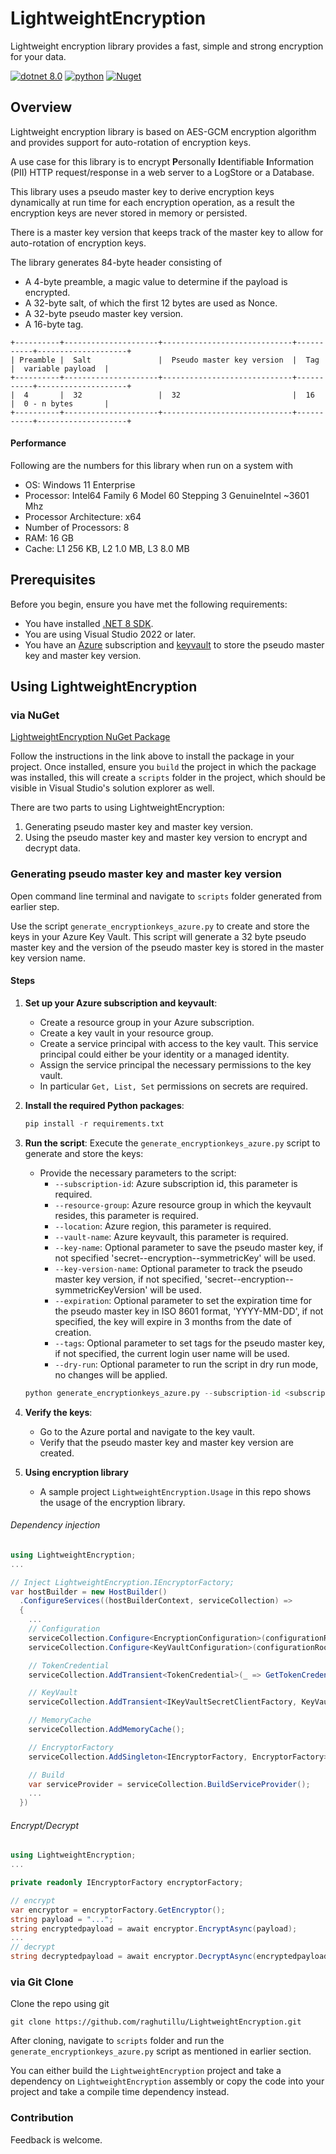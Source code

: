 # LightweightEncryption

Lightweight encryption library provides a fast, simple and strong encryption for your data.

[![dotnet 8.0](https://img.shields.io/badge/dotnet-8.0-green)](https://dotnet.microsoft.com/en-us/download/dotnet/8.0)
[![python](https://img.shields.io/badge/python-3.12-purple)](https://www.python.org/downloads/release/python-3120/)
[![Nuget](https://img.shields.io/nuget/v/LightweightEncryption)](https://www.nuget.org/packages/LightweightEncryption)

## Overview
Lightweight encryption library is based on AES-GCM encryption algorithm and provides support for auto-rotation of encryption keys.

A use case for this library is to encrypt <b>P</b>ersonally <b>I</b>dentifiable <b>I</b>nformation (PII) HTTP request/response in a web server to a LogStore or a Database.

This library uses a pseudo master key to derive encryption keys dynamically at run time for each encryption operation, as a result the encryption keys are never stored in memory or persisted.

There is a master key version that keeps track of the master key to allow for auto-rotation of encryption keys.

The library generates 84-byte header consisting of
* A 4-byte preamble, a magic value to determine if the payload is encrypted.
* A 32-byte salt, of which the first 12 bytes are used as Nonce.
* A 32-byte pseudo master key version.
* A 16-byte tag.

```
+----------+---------------------+-----------------------------+-----------+--------------------+
| Preamble |  Salt               |  Pseudo master key version  |  Tag      |  variable payload  |
+----------+---------------------+-----------------------------+-----------+--------------------+
|  4       |  32                 |  32                         |  16       |  0 - n bytes       |
+----------+---------------------+-----------------------------+-----------+--------------------+
```

#### Performance
Following are the numbers for this library when run on a system with
* OS: Windows 11 Enterprise
* Processor: Intel64 Family 6 Model 60 Stepping 3 GenuineIntel ~3601 Mhz
* Processor Architecture: x64
* Number of Processors: 8
* RAM: 16 GB
* Cache: L1 256 KB, L2 1.0 MB, L3 8.0 MB

## Prerequisites

Before you begin, ensure you have met the following requirements:

- You have installed [.NET 8 SDK](https://dotnet.microsoft.com/download/dotnet/8.0).
- You are using Visual Studio 2022 or later.
- You have an [Azure](https://azure.microsoft.com) subscription and [keyvault](https://azure.microsoft.com/en-us/products/key-vault) to store the pseudo master key and master key version.

## Using LightweightEncryption

### via NuGet

[LightweightEncryption NuGet Package](https://www.nuget.org/packages/LightweightEncryption)

Follow the instructions in the link above to install the package in your project.
Once installed, ensure you `build` the project in which the package was installed, this will create a `scripts` folder in the project, which should be visible in Visual Studio's solution explorer as well.

There are two parts to using LightweightEncryption:

1. Generating pseudo master key and master key version.
2. Using the pseudo master key and master key version to encrypt and decrypt data.

### Generating pseudo master key and master key version

Open command line terminal and navigate to `scripts` folder generated from earlier step.

Use the script `generate_encryptionkeys_azure.py` to create and store the keys in your Azure Key Vault.
This script will generate a 32 byte pseudo master key and the version of the pseudo master key is stored in the master key version name.

#### Steps

1. **Set up your Azure subscription and keyvault**:
    - Create a resource group in your Azure subscription.
    - Create a key vault in your resource group.
    - Create a service principal with access to the key vault. This service principal could either be your identity or a managed identity.
    - Assign the service principal the necessary permissions to the key vault.
    - In particular `Get, List, Set` permissions on secrets are required.

2. **Install the required Python packages**:

   ```python
   pip install -r requirements.txt
   ```

3. **Run the script**:
    Execute the `generate_encryptionkeys_azure.py` script to generate and store the keys:
    - Provide the necessary parameters to the script:
        - `--subscription-id`: Azure subscription id, this parameter is required.
        - `--resource-group`: Azure resource group in which the keyvault resides, this parameter is required.
        - `--location`: Azure region, this parameter is required.
        - `--vault-name`: Azure keyvault, this parameter is required.
        - `--key-name`: Optional parameter to save the pseudo master key, if not specified 'secret--encryption--symmetricKey' will be used.
        - `--key-version-name`: Optional parameter to track the pseudo master key version, if not specified, 'secret--encryption--symmetricKeyVersion' will be used.
        - `--expiration`: Optional parameter to set the expiration time for the pseudo master key in ISO 8601 format, 'YYYY-MM-DD', if not specified, the key will expire in 3 months from the date of creation.
        - `--tags`: Optional parameter to set tags for the pseudo master key, if not specified, the current login user name will be used.
        - `--dry-run`: Optional parameter to run the script in dry run mode, no changes will be applied.

    ```python
    python generate_encryptionkeys_azure.py --subscription-id <subscription-id> --resource-group <resource-group> --location <location> --vault-name <vault-name> --key-name <key-name> --key-version-name <key-version-name> --expiration <expiration> --tags <tags> --dry-run
    ```
4. **Verify the keys**:
    - Go to the Azure portal and navigate to the key vault.
    - Verify that the pseudo master key and master key version are created.
5. **Using encryption library**
   - A sample project `LightweightEncryption.Usage` in this repo shows the usage of the encryption library.

###### Dependency injection
```C#
using LightweightEncryption;
...

// Inject LightweightEncryption.IEncryptorFactory;
var hostBuilder = new HostBuilder()
  .ConfigureServices((hostBuilderContext, serviceCollection) =>
  {
    ...
    // Configuration
    serviceCollection.Configure<EncryptionConfiguration>(configurationRoot.GetSection(nameof(EncryptionConfiguration)));
    serviceCollection.Configure<KeyVaultConfiguration>(configurationRoot.GetSection(nameof(KeyVaultConfiguration)));

    // TokenCredential
    serviceCollection.AddTransient<TokenCredential>(_ => GetTokenCredential());

    // KeyVault
    serviceCollection.AddTransient<IKeyVaultSecretClientFactory, KeyVaultSecretClientFactory>();

    // MemoryCache
    serviceCollection.AddMemoryCache();

    // EncryptorFactory
    serviceCollection.AddSingleton<IEncryptorFactory, EncryptorFactory>();

    // Build
    var serviceProvider = serviceCollection.BuildServiceProvider();
    ...
  })
```
###### Encrypt/Decrypt
```C#
using LightweightEncryption;
...

private readonly IEncryptorFactory encryptorFactory;

// encrypt
var encryptor = encryptorFactory.GetEncryptor();
string payload = "...";
string encryptedpayload = await encryptor.EncryptAsync(payload);
...
// decrypt
string decryptedpayload = await encryptor.DecryptAsync(encryptedpayload);
```


### via Git Clone

Clone the repo using git
```
git clone https://github.com/raghutillu/LightweightEncryption.git
```
After cloning, navigate to `scripts` folder and run the `generate_encryptionkeys_azure.py` script as mentioned in earlier section.

You can either build the `LightweightEncryption` project and take a dependency on `LightweightEncryption` assembly or copy the code into your project and take a compile time dependency instead.

### Contribution
Feedback is welcome.

